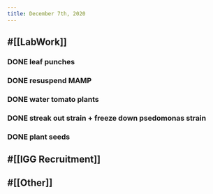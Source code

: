 ```yaml
---
title: December 7th, 2020
---
```


## #[[LabWork]] 
### DONE leaf punches

### DONE resuspend MAMP

### DONE water tomato plants

### DONE streak out strain + freeze down psedomonas strain

### DONE plant seeds

## #[[IGG Recruitment]]

## #[[Other]]
### 
